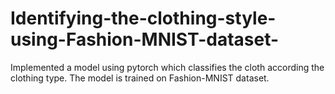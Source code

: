 # Identifying-the-clothing-style-using-Fashion-MNIST-dataset-
Implemented a model using pytorch which classifies the cloth according the clothing type. The model is trained on Fashion-MNIST dataset.
